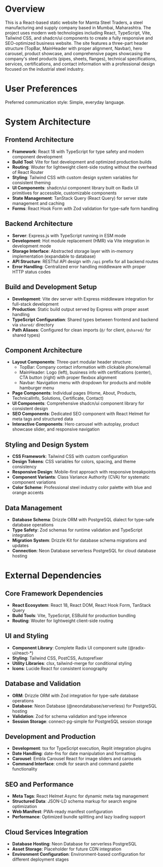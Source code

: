 # Overview

This is a React-based static website for Mamta Steel Traders, a steel manufacturing and supply company based in Mumbai, Maharashtra. The project uses modern web technologies including React, TypeScript, Vite, Tailwind CSS, and shadcn/ui components to create a fully responsive and SEO-optimized business website. The site features a three-part header structure (TopBar, MainHeader with proper alignment, Navbar), hero carousel, product showcase, and comprehensive pages showcasing the company's steel products (pipes, sheets, flanges), technical specifications, services, certifications, and contact information with a professional design focused on the industrial steel industry.

# User Preferences

Preferred communication style: Simple, everyday language.

# System Architecture

## Frontend Architecture
- **Framework**: React 18 with TypeScript for type safety and modern component development
- **Build Tool**: Vite for fast development and optimized production builds
- **Routing**: Wouter for lightweight client-side routing without the overhead of React Router
- **Styling**: Tailwind CSS with custom design system variables for consistent theming
- **UI Components**: shadcn/ui component library built on Radix UI primitives for accessible, customizable components
- **State Management**: TanStack Query (React Query) for server state management and caching
- **Forms**: React Hook Form with Zod validation for type-safe form handling

## Backend Architecture
- **Server**: Express.js with TypeScript running in ESM mode
- **Development**: Hot module replacement (HMR) via Vite integration in development mode
- **Storage Interface**: Abstracted storage layer with in-memory implementation (expandable to database)
- **API Structure**: RESTful API design with `/api` prefix for all backend routes
- **Error Handling**: Centralized error handling middleware with proper HTTP status codes

## Build and Development Setup
- **Development**: Vite dev server with Express middleware integration for full-stack development
- **Production**: Static build output served by Express with proper asset handling
- **TypeScript Configuration**: Shared types between frontend and backend via `shared/` directory
- **Path Aliases**: Configured for clean imports (`@/` for client, `@shared/` for shared types)

## Component Architecture
- **Layout Components**: Three-part modular header structure:
  - TopBar: Company contact information with clickable phone/email
  - MainHeader: Logo (left), business info with certifications (center), CTA button (right) with proper flexbox alignment
  - Navbar: Navigation menu with dropdown for products and mobile hamburger menu
- **Page Components**: Individual pages (Home, About, Products, TechnicalInfo, Solutions, Certificate, Contact)
- **UI Components**: Comprehensive shadcn/ui component library for consistent design
- **SEO Components**: Dedicated SEO component with React Helmet for meta tags and structured data
- **Interactive Components**: Hero carousel with autoplay, product showcase slider, and responsive navigation

## Styling and Design System
- **CSS Framework**: Tailwind CSS with custom configuration
- **Design Tokens**: CSS variables for colors, spacing, and theme consistency
- **Responsive Design**: Mobile-first approach with responsive breakpoints
- **Component Variants**: Class Variance Authority (CVA) for systematic component variations
- **Color Scheme**: Professional steel industry color palette with blue and orange accents

## Data Management
- **Database Schema**: Drizzle ORM with PostgreSQL dialect for type-safe database operations
- **Type Safety**: Zod schemas for runtime validation and TypeScript integration
- **Migration System**: Drizzle Kit for database schema migrations and updates
- **Connection**: Neon Database serverless PostgreSQL for cloud database hosting

# External Dependencies

## Core Framework Dependencies
- **React Ecosystem**: React 18, React DOM, React Hook Form, TanStack Query
- **Build Tools**: Vite, TypeScript, ESBuild for production bundling
- **Routing**: Wouter for lightweight client-side routing

## UI and Styling
- **Component Library**: Complete Radix UI component suite (@radix-ui/react-*)
- **Styling**: Tailwind CSS, PostCSS, Autoprefixer
- **Utility Libraries**: clsx, tailwind-merge for conditional styling
- **Icons**: Lucide React for consistent iconography

## Database and Validation
- **ORM**: Drizzle ORM with Zod integration for type-safe database operations
- **Database**: Neon Database (@neondatabase/serverless) for PostgreSQL hosting
- **Validation**: Zod for schema validation and type inference
- **Session Storage**: connect-pg-simple for PostgreSQL session storage

## Development and Production
- **Development**: tsx for TypeScript execution, Replit integration plugins
- **Date Handling**: date-fns for date manipulation and formatting
- **Carousel**: Embla Carousel React for image sliders and carousels
- **Command Interface**: cmdk for search and command palette functionality

## SEO and Performance
- **Meta Tags**: React Helmet Async for dynamic meta tag management
- **Structured Data**: JSON-LD schema markup for search engine optimization
- **Web Manifest**: PWA-ready manifest configuration
- **Performance**: Optimized bundle splitting and lazy loading support

## Cloud Services Integration
- **Database Hosting**: Neon Database for serverless PostgreSQL
- **Asset Storage**: Placeholder for future CDN integration
- **Environment Configuration**: Environment-based configuration for different deployment stages